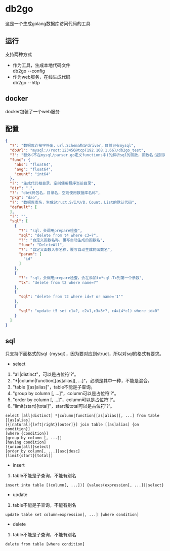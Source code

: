 # db2go
这是一个生成golang数据库访问代码的工具
## 运行
支持两种方式
- 作为工具，生成本地代码文件  
db2go --config
- 作为web服务，在线生成代码  
db2go --http 
## docker
docker包装了一个web服务
## 配置
```json
{
  "?": "数据库连接字符串，url.Schema指定driver，目前只有mysql",
  "dbUrl": "mysql://root:123456@tcp(192.168.1.66)/db2go_test",
  "?": "额外(不在mysql/parser.go定义functions中)的解析sql的函数，函数名:返回类型",
  "func": {
    "abs": "float64",
    "avg": "float64",
    "count": "int64"
  },
  "?": "生成代码根目录，空则使用程序当前目录",
  "dir": ".",
  "?": "db代码包名，目录名，空则使用数据库名称",
  "pkg": "dao",
  "?": "数据库表名，生成Struct.S/I/U/D，Count，List的默认代码",
  "default": [
  ],
  "?": "",
  "sql": [
    {
      "?": "sql，会调用prepare检查",
      "sql": "delete from t4 where c3=?",
      "?": "自定义函数名称，覆写自动生成的函数名",
      "func": "DeleteAll",
      "?": "自定义函数入参名称，覆写自动生成的函数名",
      "param": [
        "id"
      ]
    },
    {
      "?": "sql，会调用prepare检查，会在添加tx*sql.Tx到第一个参数",
      "tx": "delete from t2 where name=?"
    },
    {
      "sql": "delete from t2 where id=? or name='1'"
    },
    {
      "sql": "update t5 set c1=?, c2=1,c3=3+?, c4=(4*c1) where id=0"
    }
  ]
}
```
## sql
只支持下面格式的sql（mysql），因为要对应到struct，所以对sql的格式有要求。
- select  
1. "all|distinct"，可以是占位符'?'。
1. "*|column|function[[as]alias][, ...]"，必须是其中一种，不能是混合。
1. "table [[as]alias]"，table不能是子查询。
1. "group by column [, ...]"，column可以是占位符'?'。
1. "order by column [, ...]"，column可以是占位符'?'。
1. "limit{start}[total]"，start和total可以是占位符'?'。  
```
select [all|distinct] *|column|function[[as]alias][, ...] from table [[as]alias]
[{[natural]{left|right}[outer]}] join table [[as]alias] {on condition}]
[where {condition}]
[group by column [, ...]]
[having condition]
[{union[all]}select]
[order by column[, ...][asc|desc]
[limit{start}[total]]
```
- insert  
1. table不能是子查询，不能有别名
```
insert into table [(column[, ...])] {values(expression[, ...])|select}
```
- update  
1. table不能是子查询，不能有别名
```
update table set column=expression[, ...] [where condition]
```
- delete  
1. table不能是子查询，不能有别名
```
delete from table [where condition]
```
